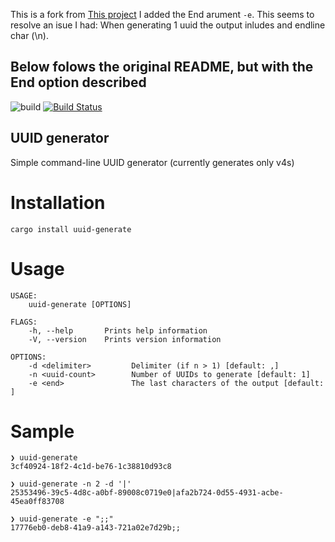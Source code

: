 This is a fork from [This project](https://github.com/LesnyRumcajs/uuid-generate)
I added the End arument `-e`.
This seems to resolve an isue I had: When generating 1 uuid the output inludes and endline char (\n).

Below folows the original README, but with the End option described
---

![build](https://github.com/LesnyRumcajs/uuid-generate/workflows/build/badge.svg?branch=main)
[![Build Status](http://meritbadge.herokuapp.com/uuid-generate)](https://crates.io/crates/uuid-generate/)

## UUID generator
Simple command-line UUID generator (currently generates only v4s)

# Installation
`cargo install uuid-generate`

# Usage
```
USAGE:
    uuid-generate [OPTIONS]

FLAGS:
    -h, --help       Prints help information
    -V, --version    Prints version information

OPTIONS:
    -d <delimiter>         Delimiter (if n > 1) [default: ,]
    -n <uuid-count>        Number of UUIDs to generate [default: 1]
    -e <end>               The last characters of the output [default: ]
```

# Sample
```
❯ uuid-generate
3cf40924-18f2-4c1d-be76-1c38810d93c8

❯ uuid-generate -n 2 -d '|'
25353496-39c5-4d8c-a0bf-89008c0719e0|afa2b724-0d55-4931-acbe-45ea0ff83708

❯ uuid-generate -e ";;"
17776eb0-deb8-41a9-a143-721a02e7d29b;;
```
